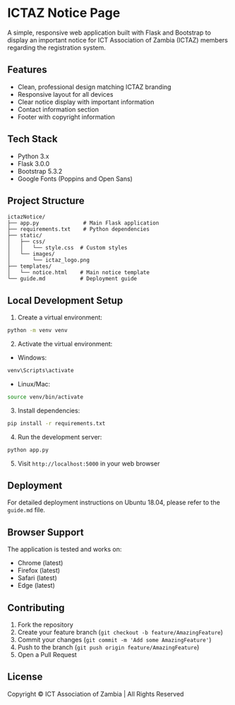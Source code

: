 # ICTAZ Notice Page

A simple, responsive web application built with Flask and Bootstrap to display an important notice for ICT Association of Zambia (ICTAZ) members regarding the registration system.

## Features

- Clean, professional design matching ICTAZ branding
- Responsive layout for all devices
- Clear notice display with important information
- Contact information section
- Footer with copyright information

## Tech Stack

- Python 3.x
- Flask 3.0.0
- Bootstrap 5.3.2
- Google Fonts (Poppins and Open Sans)

## Project Structure

```
ictazNotice/
├── app.py              # Main Flask application
├── requirements.txt    # Python dependencies
├── static/
│   ├── css/
│   │   └── style.css  # Custom styles
│   └── images/
│       └── ictaz_logo.png
├── templates/
│   └── notice.html    # Main notice template
└── guide.md           # Deployment guide
```

## Local Development Setup

1. Create a virtual environment:
```bash
python -m venv venv
```

2. Activate the virtual environment:
- Windows:
```bash
venv\Scripts\activate
```
- Linux/Mac:
```bash
source venv/bin/activate
```

3. Install dependencies:
```bash
pip install -r requirements.txt
```

4. Run the development server:
```bash
python app.py
```

5. Visit `http://localhost:5000` in your web browser

## Deployment

For detailed deployment instructions on Ubuntu 18.04, please refer to the `guide.md` file.

## Browser Support

The application is tested and works on:
- Chrome (latest)
- Firefox (latest)
- Safari (latest)
- Edge (latest)

## Contributing

1. Fork the repository
2. Create your feature branch (`git checkout -b feature/AmazingFeature`)
3. Commit your changes (`git commit -m 'Add some AmazingFeature'`)
4. Push to the branch (`git push origin feature/AmazingFeature`)
5. Open a Pull Request

## License

Copyright © ICT Association of Zambia | All Rights Reserved
